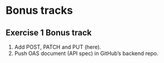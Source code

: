 # Bonus tracks

## Exercise 1 Bonus track

1. Add POST, PATCH and PUT (here).
1. Push OAS document (API spec) in GitHub’s backend repo.
